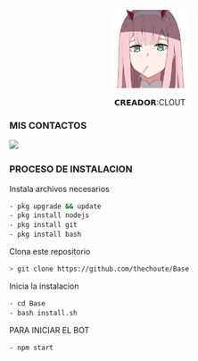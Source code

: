 <p align="center">
<img src="./media/9b7e3251-c55d-4284-b6a4-668155d14ae3.jpg" width="140" height="140"/>
</p>
<p align="center">
𝗖𝗥𝗘𝗔𝗗𝗢𝗥:CLOUT

### MIS CONTACTOS
<p>
<a href="http://wa.me/19567527252" target="blank"><img src="https://img.shields.io/badge/Whatsapp-30302f?style=flat&logo=whatsapp" /></a>

 
</p>

### PROCESO DE INSTALACION
Instala archivos necesarios
```bash
- pkg upgrade && update
- pkg install nodejs
- pkg install git
- pkg install bash
```
Clona este repositorio
 ```bash
> git clone https://github.com/thechoute/Base
```
Inicia la instalacion
```bash
- cd Base
- bash install.sh
```
PARA INICIAR EL BOT

 ```bash
- npm start
```

